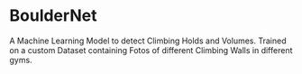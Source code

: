 # BoulderNet

A Machine Learning Model to detect Climbing Holds and Volumes. Trained on a custom Dataset containing Fotos of different Climbing Walls in different gyms.
